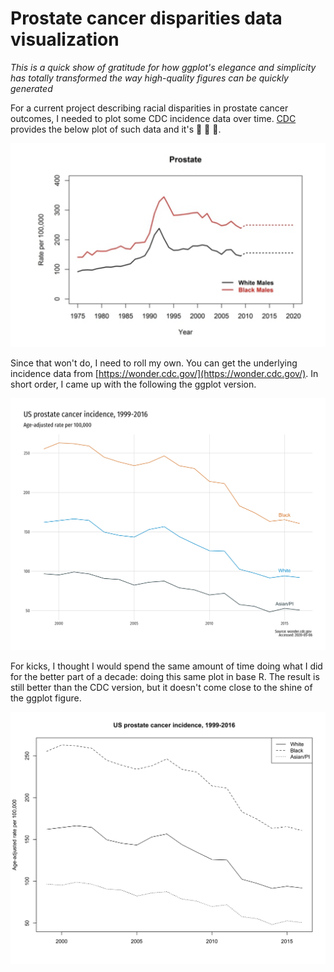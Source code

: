 Prostate cancer disparities data visualization
=====================

_This is a quick show of gratitude for how ggplot's elegance and simplicity has totally transformed the way high-quality figures can be quickly generated_

For a current project describing racial disparities in prostate cancer outcomes, I needed to plot some CDC incidence data over time. [CDC](https://www.cdc.gov/cancer/dcpc/research/articles/cancer_2020_incidence.htm) provides the below plot of such data and it's :grimacing: :grimacing: :grimacing:.

![](plots/cdc-site-plot.png)

Since that won't do, I need to roll my own. You can get the underlying incidence data from [https://wonder.cdc.gov/](https://wonder.cdc.gov/). In short order, I came up with the following the ggplot version.

![](plots/gg-incidence.png)

For kicks, I thought I would spend the same amount of time doing what I did for the better part of a decade: doing this same plot in base R. The result is still better than the CDC version, but it doesn't come close to the shine of the ggplot figure.

![](plots/base-plot.png)
